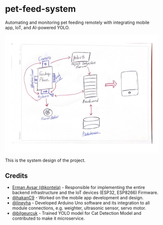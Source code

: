 # pet-feed-system
 Automating and monitoring pet feeding remotely with integrating mobile app, IoT, and AI-powered YOLO.

<img src="assets/pet-feed-system-system-design.jpg" alt="Pet Feed System Design" width="555"/> <!-- Adjust the width as needed -->
 


 This is the system design of the project.


## Credits

- [Erman Avsar (@kontela)](https://github.com/kontela) - Responsible for implementing the entire backend infrastructure and the IoT devices (ESP32, ESP8266) Firmware.
- [@hakanC9](https://github.com/hakanC9) - Worked on the mobile app development and design.
- [@lineyha](https://github.com/lineyha) - Developed Arduino Uno software and its integration to all module connections, e.g. weighter, ultrasonic sensor, servo motor.
- [@bilgeurcuk](https://github.com/bilgeurcuk) - Trained YOLO model for Cat Detection Model and contributed to make it microservice.
